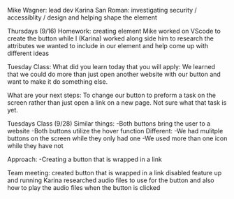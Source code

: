 Mike Wagner: lead dev 
Karina San Roman: investigating security / accessiblity / design and helping shape the element

Thursdays (9/16) Homework: creating element 
Mike worked on VScode to create the button while I (Karina) worked along side him to research the attributes we wanted to include in our element and help come up with different ideas 


Tuesday Class:
What did you learn today that you will apply: We learned that we could do more than just open another website with our button and want to make it do something else.

What are your next steps: To change our button to preform a task on the screen rather than just open a link on a new page. Not sure what that task is yet.

Tuesdays Class (9/28)
Similar things: 
-Both buttons bring the user to a website
-Both buttons utilize the hover function
Different: 
-We had mulitple buttons on the screen while they only had one
-We used more than one icon while they have not 


Approach: 
-Creating a button that is wrapped in a link 

Team meeting:
created button that is wrapped in a link
disabled feature up and running 
Karina researched audio files to use for the button and also how to play the audio files when the button is clicked


